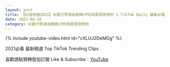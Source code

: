 ```yaml
---
layout: post
title: 【抖音熱搜2021】长歌行导演说皓嫣CP的戏是现场想的 1 TikTok Daily 最新必看精選合集2021 04 16
date: 2021-04-16
category: 长歌行导演说皓嫣CP的戏是现场想的
---
```


{% include youtube-video.html id="cXLUJ2DeMGg" %}

2021必看 最新精選 Top TikTok Trending Clips

喜歡請點贊轉發加訂閱 Like & Subscribe：[YouTube](https://www.youtube.com/channel/UCAoR7VcanIPd04uEq_GIylA/videos)

